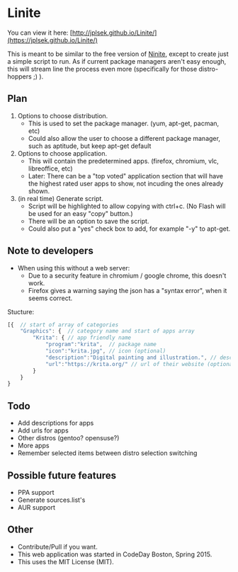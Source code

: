 Linite
======

You can view it here: [http://jplsek.github.io/Linite/](https://jplsek.github.io/Linite/)

This is meant to be similar to the free version of [Ninite](https://ninite.com/), except to create just a simple script to run.
As if current package managers aren't easy enough, this will stream line the process even more (specifically for those distro-hoppers ;) ).

## Plan

1. Options to choose distribution.
    * This is used to set the package manager. (yum, apt-get, pacman, etc)
    * Could also allow the user to choose a different package manager, such as aptitude, but keep apt-get default
2. Options to choose application.
    * This will contain the predetermined apps. (firefox, chromium, vlc, libreoffice, etc)
    * Later: There can be a "top voted" application section that will have the highest rated user apps to show, not incuding the ones already shown.
3. (in real time) Generate script.
    * Script will be highlighted to allow copying with ctrl+c. (No Flash will be used for an easy "copy" button.)
    * There will be an option to save the script.
    * Could also put a "yes" check box to add, for example "-y" to apt-get.

## Note to developers

* When using this without a web server:
	* Due to a security feature in chromium / google chrome, this doesn't work.
	* Firefox gives a warning saying the json has a "syntax error", when it seems correct.


Stucture:
```javascript
[{  // start of array of categories
    "Graphics": {  // category name and start of apps array
        "Krita": { // app friendly name
            "program":"krita",  // package name
            "icon":"krita.jpg", // icon (optional)
            "description":"Digital painting and illustration.", // description (optional)
            "url":"https://krita.org/" // url of their website (optional) (not used yet)
        }
    }
}
```

## Todo
* Add descriptions for apps
* Add urls for apps
* Other distros (gentoo? opensuse?)
* More apps
* Remember selected items between distro selection switching

## Possible future features

* PPA support
* Generate sources.list's
* AUR support

## Other

* Contribute/Pull if you want.
* This web application was started in CodeDay Boston, Spring 2015.
* This uses the MIT License (MIT).
